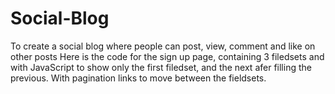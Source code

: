 # Social-Blog
To create a social blog where people can post, view, comment and like on other posts
Here is the code for the sign up page, containing 3 filedsets and with JavaScript to show only the first filedset, and the next afer 
filling the previous. With pagination links to move between the fieldsets.

